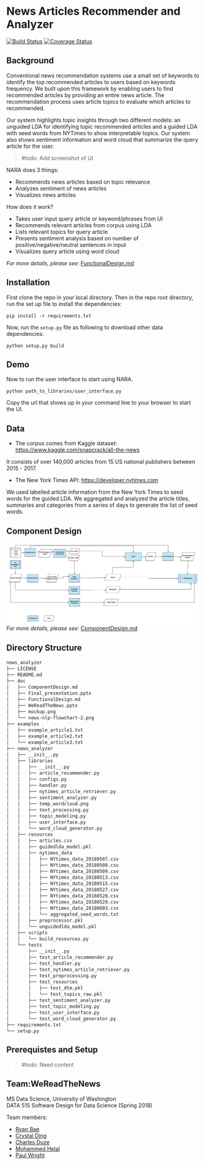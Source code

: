 # News Articles Recommender and Analyzer

[![Build Status](https://travis-ci.org/heybaebae/news_analyzer.svg?branch=master)](https://travis-ci.org/heybaebae/news_analyzer)
[![Coverage Status](https://coveralls.io/repos/github/heybaebae/news_analyzer/badge.svg?branch=master)](https://coveralls.io/github/heybaebae/news_analyzer?branch=master)

## Background  
 
 Conventional news recommendation systems use a small set of keywords to identify the top recommended articles to users based on keywords frequency. We built upon this framework by enabling users to find recommended articles by providing an entire news article. The recommendation process uses article topics to evaluate which articles to recommended. 

Our system highlights topic insights through two different models: an unguided LDA for identifying topic recommended articles and a guided LDA with seed words from NYTimes to show interpretable topics. Our system also shows sentiment information and word cloud that summarize the query article for the user.


> #todo: Add screenshot of UI    
  
NARA does 3 things:
* Recommends news articles based on topic relevance
* Analyzes sentiment of news articles
* Visualizes news articles

How does it work?
* Takes user input query article or keyword/phrases from UI
* Recommends relevant articles from corpus using LDA
* Lists relevant topics for query article
* Presents sentiment analysis based on number of positive/negative/neutral sentences in input
* Visualizes query article using word cloud

*For more details, please see*: [FunctionalDesign.md](doc/FunctionalDesign.md)

## Installation

First clone the repo in your local directory. Then in the repo root directory, run the set up file to install the dependencies:

```
pip install -r requirements.txt
```

Now, run the `setup.py` file as following to download other data dependencies:

```
python setup.py build 
``` 

## Demo

Now to run the user interface to start using NARA.

```
python path_to_libraries/user_interface.py
```

Copy the url that shows up in your command line to your browser to start the UI.

## Data

* The corpus comes from Kaggle dataset:
https://www.kaggle.com/snapcrack/all-the-news

It consists of over 140,000 articles from 15 US national publishers between 2015 - 2017. 

* The New York Times API:
https://developer.nytimes.com

We used labelled article information from the New York Times to seed words for the guided LDA. We aggregated and analyzed the article titles, summaries and categories from a series of days to generate the list of seed words.


## Component Design  
![ComponentDesignFlowChart](doc/news-nlp-flowchart-2.png?raw=true)  
*For more details, please see*: [ComponentDesign.md](doc/ComponentDesign.md)

## Directory Structure

```
news_analyzer
├── LICENSE
├── README.md
├── doc
│   ├── ComponentDesign.md
│   ├── Final_presentation.pptx
│   ├── FunctionalDesign.md
│   ├── WeReadTheNews.pptx
│   ├── mockup.png
│   └── news-nlp-flowchart-2.png
├── examples
│   ├── example_article1.txt
│   ├── example_article2.txt
│   └── example_article3.txt
├── news_analyzer
│   ├── __init__.py
│   ├── libraries
│   │   ├── __init__.py
│   │   ├── article_recommender.py
│   │   ├── configs.py
│   │   ├── handler.py
│   │   ├── nytimes_article_retriever.py
│   │   ├── sentiment_analyzer.py
│   │   ├── temp_wordcloud.png
│   │   ├── text_processing.py
│   │   ├── topic_modeling.py
│   │   ├── user_interface.py
│   │   └── word_cloud_generator.py
│   ├── resources
│   │   ├── articles.csv
│   │   ├── guidedlda_model.pkl
│   │   ├── nytimes_data
│   │   │   ├── NYtimes_data_20180507.csv
│   │   │   ├── NYtimes_data_20180508.csv
│   │   │   ├── NYtimes_data_20180509.csv
│   │   │   ├── NYtimes_data_20180513.csv
│   │   │   ├── NYtimes_data_20180515.csv
│   │   │   ├── NYtimes_data_20180527.csv
│   │   │   ├── NYtimes_data_20180528.csv
│   │   │   ├── NYtimes_data_20180529.csv
│   │   │   ├── NYtimes_data_20180603.csv
│   │   │   └── aggregated_seed_words.txt
│   │   ├── preprocessor.pkl
│   │   └── unguidedlda_model.pkl
│   ├── scripts
│   │   └── build_resources.py
│   └── tests
│       ├── __init__.py
│       ├── test_article_recommender.py
│       ├── test_handler.py
│       ├── test_nytimes_article_retriever.py
│       ├── test_preprocessing.py
│       ├── test_resources
│       │   ├── test_dtm.pkl
│       │   └── test_topics_raw.pkl
│       ├── test_sentiment_analyzer.py
│       ├── test_topic_modeling.py
│       ├── test_user_interface.py
│       └── test_word_cloud_generator.py
├── requirements.txt
└── setup.py
```

## Prerequistes and Setup  
> #todo: Need content  


## Team:WeReadTheNews
MS Data Science, University of Washington  
DATA 515 Software Design for Data Science (Spring 2018)  

Team members:  
 * [Ryan Bae](http://www.linkedin.com/in/ryanbae89)    
 * [Crystal Ding](https://www.linkedin.com/in/yumeng-crystal-ding)  
 * [Charles Duze](https://www.linkedin.com/in/charlesduze)    
 * [Mohammed Helal](https://www.linkedin.com/in/mohammed-helal-78969566)   
 * [Paul Wright](https://www.linkedin.com/in/paulcharleswright)     

 

